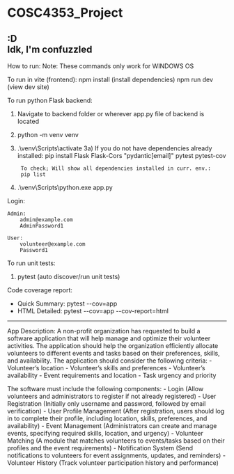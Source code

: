 # COSC4353_Project
:D  
Idk, I'm confuzzled
------------------------
How to run:
Note: These commands only work for WINDOWS OS

To run in vite (frontend):
npm install (install dependencies)
npm run dev (view dev site)

To run python Flask backend:
1) Navigate to backend folder or wherever app.py file of backend is located
2) python -m venv venv
3) .\\venv\\Scripts\\activate
    3a) If you do not have dependencies already installed:
        pip install Flask Flask-Cors "pydantic[email]" pytest pytest-cov

        To check; Will show all dependencies installed in curr. env.:
        pip list
4) .\\venv\\Scripts\\python.exe app.py

Login:

    Admin: 
        admin@example.com
        AdminPassword1

    User:
        volunteer@example.com
        Password1

To run unit tests:
1) pytest (auto discover/run unit tests)

Code coverage report:
- Quick Summary:
    pytest --cov=app
- HTML Detailed:
    pytest --cov=app --cov-report=html
------------------------------------------------------------------------------
App Description:
A non-profit organization has requested to build a software application that will help manage and optimize their volunteer activities. The application should help the organization efficiently allocate volunteers to different events and tasks based on their preferences, skills, and availability. The application should consider the following criteria:
    -   Volunteer’s location
    -   Volunteer’s skills and preferences
    -   Volunteer’s availability
    -   Event requirements and location
    -   Task urgency and priority

The software must include the following components:
    -   Login (Allow volunteers and administrators to register if not already registered)
    -   User Registration (Initially only username and password, followed by email verification)
    -   User Profile Management (After registration, users should log in to complete their profile, including location, skills, preferences, and availability)
    -   Event Management (Administrators can create and manage events, specifying required skills, location, and urgency)
    -   Volunteer Matching (A module that matches volunteers to events/tasks based on their profiles and the event requirements)
    -   Notification System (Send notifications to volunteers for event assignments, updates, and reminders)
    -   Volunteer History (Track volunteer participation history and performance)
